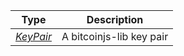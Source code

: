|   Type   |       Description        |
| :------: | :----------------------: |
| [*KeyPair*](/docs/dev-resources/documentation/javascript-sdk-ref/types#keypair) | A bitcoinjs-lib key pair |

